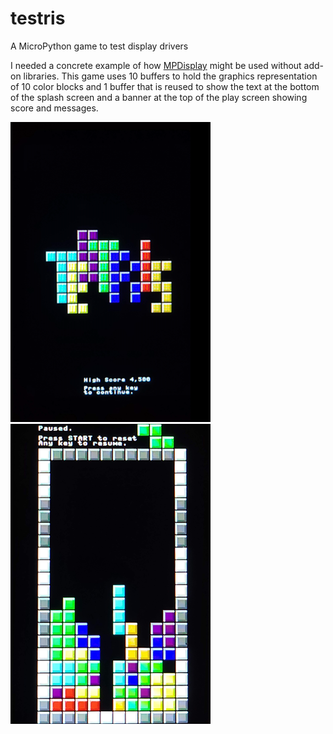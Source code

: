# testris
A MicroPython game to test display drivers

I needed a concrete example of how [MPDisplay](https://github.com/bdbarnett/mpdisplay) might be used without add-on libraries.  This game uses 10 buffers to hold the graphics representation of 10 color blocks and 1 buffer that is reused to show the text at the bottom of the splash screen and a banner at the top of the play screen showing score and messages.

![splash](screenshots/splash.png)
![screenshot](screenshots/screenshot.png)
